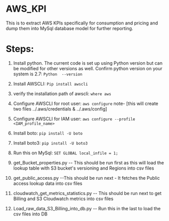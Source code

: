 # AWS_KPI
This is to extract AWS KPIs specifically for consumption and pricing and dump them into MySql database model for further reporting.


# Steps:

1. Install python. The current code is set up using Python version but can be modified for other versions as well.
Confirm python version on your system is 2.7:
  `Python  --version`

2. Install AWSCLI:
  `Pip install awscli`

3. verify the installation path of awscli:
  `where aws`

4. Configure AWSCLI for root user:
  `aws configure`
  note- [this will create two files ../.aws/credentials  &  ../.aws/config]

5. Configure AWSCLI for IAM user:
  `aws configure --profile <IAM_profile_name>`

6. Install boto:
  `pip install -U boto`

7. Install boto3:
  `pip install -U boto3`

8. Run this on MySql:
`SET GLOBAL local_infile = 1;`

9. get_Bucket_properties.py -- This should be run first as this will load the lookup table with S3 bucket's versioning and Regions into csv files

10. get_public_access.py --This should be run next - It fetches the Public access lookup data into csv files

11. cloudwatch_get_metrics_statistics.py -- This should be run next to get Billing and S3 Cloudwatch metrics into csv files

12. Load_raw_data_S3_Billing_into_db.py -- Run this in the last to load the csv files into DB
